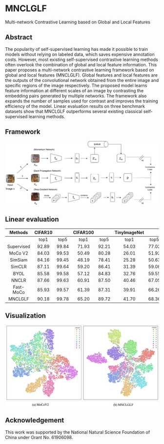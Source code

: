 # MNCLGLF
Multi-network Contrastive Learning based on Global and Local Features

## Abstract
  The popularity of self-supervised learning has made it possible to train models without relying on labeled data, which saves expensive annotation costs. However, most existing self-supervised contrastive learning methods often overlook the combination of global and local feature information. This paper proposes a multi-network contrastive learning framework based on global and local features (MNCLGLF). Global features and local features are the outputs of the convolutional network obtained from the entire image and specific regions of the image respectively. The proposed model learns feature information at different scales of an image by contrasting the embedding pairs generated by multiple networks. The framework also expands the number of samples used for contrast and improves the training efficiency of the model. Linear evaluation results on three benchmark datasets show that MNCLGLF outperforms several existing classical self-supervised learning methods.

## Framework
![image](sources/framework.png)

## Linear evaluation
|   Methods  |  CIFAR10   |         |   CIFAR100  |        | TinyImageNet |        |
|:----------:|:----------:|:-------:|:-----------:|:------:|:------------:|:------:|
|            | top1       | top5    | top1        | top5   | top1         | top5   |
| Supervised | 92.89      | 99.84   | 71.93       | 92.21  | 54.03        | 77.02  |
| MoCo V2    | 84.03      | 99.53   | 50.49       | 80.28  | 26.01        | 51.92  |
| SimSiam    | 84.16      | 99.45   | 48.19       | 78.41  | 25.28        | 50.63  |
| SimCLR     | 87.11      | 99.64   | 59.20       | 86.41  | 31.39        | 59.08  |
| BYOL       | 85.58      | 99.58   | 57.12       | 84.83  | 32.76        | 59.55  |
| NNCLR      | 87.66      | 99.63   | 60.91       | 87.50  | 40.46        | 67.05  |
| Fast-MoCo  | 85.93      | 99.57   | 61.39       | 87.31  | 39.91        | 66.26  |
| MNCLGLF    | 90.18      | 99.78   | 65.20       | 89.72  | 41.70        | 68.36  |

## Visualization
![image](sources/visualization.png)

## Acknowledgement
This work was supported by the National Natural Science Foundation of China under Grant No. 61906098.
